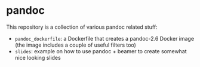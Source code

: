 # pandoc

This repository is a collection of various pandoc related stuff:
- `pandoc_dockerfile`: a Dockerfile that creates a pandoc-2.6 Docker image (the image includes a couple of useful filters too)
- `slides`: example on how to use pandoc + beamer to create somewhat nice looking slides
